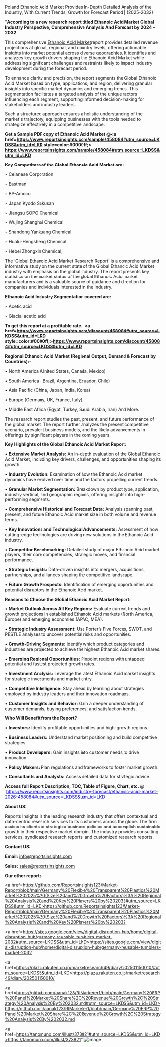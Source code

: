 Poland Ethanoic Acid Market Provides In-Depth Detailed Analysis of the Industry, With Current Trends, Growth for Forecast Period | (2025-2032)

"<strong>According to a new research report titled Ethanoic Acid Market Global Industry Perspective, Comprehensive Analysis And Forecast by 2024 – 2032</strong>

This comprehensive <a href=https://www.reportsinsights.com/sample/458084>Ethanoic Acid Market</a>report provides detailed revenue projections at global, regional, and country levels, offering actionable insights into market potential across diverse geographies. It identifies and analyzes key growth drivers shaping the Ethanoic Acid Market while addressing significant challenges and restraints likely to impact industry development during the forecast period.

To enhance clarity and precision, the report segments the Global Ethanoic Acid Market based on type, applications, and region, delivering granular insights into specific market dynamics and emerging trends. This segmentation facilitates a targeted analysis of the unique factors influencing each segment, supporting informed decision-making for stakeholders and industry leaders.

Such a structured approach ensures a holistic understanding of the market's trajectory, equipping businesses with the tools needed to strategize effectively in a competitive landscape.

<strong>Get a Sample PDF copy of Ethanoic Acid Market </strong><strong>@<a href=https://www.reportsinsights.com/sample/458084#utm_source=LKDSS&utm_id=LKD style=color:#0000ff;> https://www.reportsinsights.com/sample/458084#utm_source=LKDSS&utm_id=LKD</a></strong></font>

<strong>Key Competitors of the Global Ethanoic Acid Market are:</strong>

‣ Celanese Corporation

‣ Eastman

‣ BP-Amoco

‣ Japan Kyodo Sakusan

‣ Jiangsu SOPO Chemical

‣ Wujing Shanghai Chemical

‣ Shandong Yankuang Chemical

‣ Hualu-Hengsheng Chemical

‣ Hebei Zhongxin Chemical,

The ‘Global Ethanoic Acid Market Research Report’ is a comprehensive and informative study on the current state of the Global Ethanoic Acid Market industry with emphasis on the global industry. The report presents key statistics on the market status of the global Ethanoic Acid market manufacturers and is a valuable source of guidance and direction for companies and individuals interested in the industry.

<strong>Ethanoic Acid Industry Segmentation covered are:</strong>

‣ Acetic acid

‣ Glacial acetic acid

<strong>To get this report at a profitable rate.: <a href=https://www.reportsinsights.com/discount/458084#utm_source=LKDSS&utm_id=LKD style=color:#0000ff;>https://www.reportsinsights.com/discount/458084#utm_source=LKDSS&utm_id=LKD</a></strong></font>

<strong>Regional Ethanoic Acid Market (Regional Output, Demand &amp; Forecast by Countries):-</strong>

• North America (United States, Canada, Mexico)

• South America ( Brazil, Argentina, Ecuador, Chile)

• Asia Pacific (China, Japan, India, Korea)

• Europe (Germany, UK, France, Italy)

• Middle East Africa (Egypt, Turkey, Saudi Arabia, Iran) And More.

The research report studies the past, present, and future performance of the global market. The report further analyzes the present competitive scenario, prevalent business models, and the likely advancements in offerings by significant players in the coming years.

<strong>Key Highlights of the Global Ethanoic Acid Market Report:</strong>

• <strong>Extensive Market Analysis:</strong> An in-depth evaluation of the Global Ethanoic Acid Market, including key drivers, challenges, and opportunities shaping its growth.

• <strong>Industry Evolution:</strong> Examination of how the Ethanoic Acid market dynamics have evolved over time and the factors propelling current trends.

• <strong>Granular Market Segmentation:</strong> Breakdown by product type, application, industry vertical, and geographic regions, offering insights into high-performing segments.

• <strong>Comprehensive Historical and Forecast Data:</strong> Analysis spanning past, present, and future Ethanoic Acid market size in both volume and revenue terms.

• <strong>Key Innovations and Technological Advancements:</strong> Assessment of how cutting-edge technologies are driving new solutions in the Ethanoic Acid industry.

• <strong>Competitor Benchmarking:</strong> Detailed study of major Ethanoic Acid market players, their core competencies, strategic moves, and financial performance.

• <strong>Strategic Insights:</strong> Data-driven insights into mergers, acquisitions, partnerships, and alliances shaping the competitive landscape.

• <strong>Future Growth Prospects:</strong> Identification of emerging opportunities and potential disruptors in the Ethanoic Acid market.

<strong>Reasons to Choose the Global Ethanoic Acid Market Report:</strong>

• <strong>Market Outlook Across All Key Regions:</strong> Evaluate current trends and growth projections in established Ethanoic Acid markets (North America, Europe) and emerging economies (APAC, MEA).

• <strong>Strategic Industry Assessment:</strong> Use Porter’s Five Forces, SWOT, and PESTLE analyses to uncover potential risks and opportunities.

• <strong>Growth-Driving Segments:</strong> Identify which product categories and industries are projected to achieve the highest Ethanoic Acid market shares.

• <strong>Emerging Regional Opportunities:</strong> Pinpoint regions with untapped potential and fastest projected growth rates.

• <strong>Investment Analysis:</strong> Leverage the latest Ethanoic Acid market insights for strategic investments and market entry.

• <strong>Competitive Intelligence:</strong> Stay ahead by learning about strategies employed by industry leaders and their innovation roadmaps.

• <strong>Customer Insights and Behavior:</strong> Gain a deeper understanding of customer demands, buying preferences, and satisfaction trends.

<strong>Who Will Benefit from the Report?</strong>

• <strong>Investors:</strong> Identify profitable opportunities and high-growth regions.

• <strong>Business Leaders:</strong> Understand market positioning and build competitive strategies.

• <strong>Product Developers:</strong> Gain insights into customer needs to drive innovation.

• <strong>Policy Makers:</strong> Plan regulations and frameworks to foster market growth.

• <strong>Consultants and Analysts:</strong> Access detailed data for strategic advice.
</ul>
<strong>Access full Report Description, TOC, Table of Figure, Chart, etc. </strong>@  <a href=https://www.reportsinsights.com/industry-forecast/ethanoic-acid-market-2026-458084#utm_source=LKDSS&utm_id=LKD style=color:#0000ff;>https://www.reportsinsights.com/industry-forecast/ethanoic-acid-market-2026-458084#utm_source=LKDSS&utm_id=LKD</a></font>

<strong><strong>About US</strong>:</strong>

Reports Insights is the leading research industry that offers contextual and data-centric research services to its customers across the globe. The firm assists its clients to strategize business policies and accomplish sustainable growth in their respective market domain. The industry provides consulting services, syndicated research reports, and customized research reports.

<strong>Contact US:</strong>

<p class=""""><b>Email:</b> <a href=mailto:info@reportsinsights.com>info@reportsinsights.com</a></p>
<p class=""""><b>Sales:</b> <a href=mailto:sales@reportsinsights.com>sales@reportsinsights.com</a></p>

<strong>Our other reports</strong>

<a href=https://github.com/Reportsinsights123/Market-Report/blob/main/Germany%20Flexible%20Transparent%20Plastics%20Market%202025%20(Size%20and%20Growth%20Factors)%3A%20Regional%20Analysis%20and%20Key%20Players%20by%202032#utm_source=LKDSS&utm_id=LKD>https://github.com/Reportsinsights123/Market-Report/blob/main/Germany%20Flexible%20Transparent%20Plastics%20Market%202025%20(Size%20and%20Growth%20Factors)%3A%20Regional%20Analysis%20and%20Key%20Players%20by%202032</a>

<a href=https://sites.google.com/view/digital-disruption-hub/home/digital-disruption-hub/germany-reusable-tumblers-market-2032#utm_source=LKDSS&utm_id=LKD>https://sites.google.com/view/digital-disruption-hub/home/digital-disruption-hub/germany-reusable-tumblers-market-2032</a>

<a href=https://plaza.rakuten.co.jp/marketresearch49/diary/202501150010/#utm_source=LKDSS&utm_id=LKD>https://plaza.rakuten.co.jp/marketresearch49/diary/202501150010/</a>

<a href=https://github.com/aanak123/RIMarketer1/blob/main/Germany%20FRP%20Panel%20Market%20Share%2C%20Revenue%20Growth%2C%20Strategy%20Analysis%20By%202032.md#utm_source=LKDSS&utm_id=LKD>https://github.com/aanak123/RIMarketer1/blob/main/Germany%20FRP%20Panel%20Market%20Share%2C%20Revenue%20Growth%2C%20Strategy%20Analysis%20By%202032.md</a>

<a href=https://tanomuno.com/illust/373821#utm_source=LKDSS&utm_id=LKD>https://tanomuno.com/illust/373821</a>"
![image](https://github.com/user-attachments/assets/952299bf-d4fa-4c38-a54a-5eea0845a5a3)

